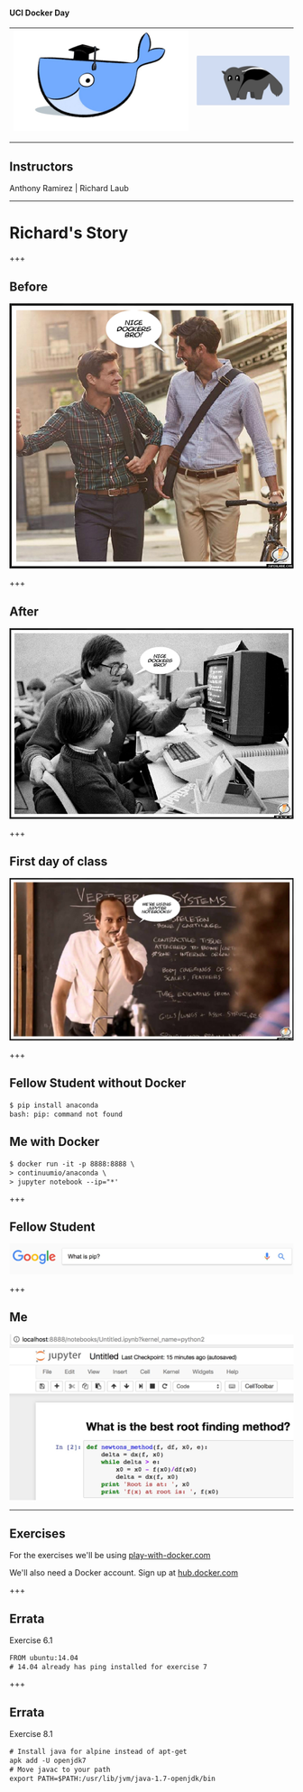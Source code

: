 #### UCI Docker Day

![docker](assets/whale.jpg) | ![anteater](assets/anteater.jpg)
----|---

---

## Instructors

Anthony Ramirez | Richard Laub

---

# Richard's Story

+++

## Before

![before](assets/dockers-before.jpg)

+++

## After

![after](assets/dockers-after.jpg)

+++

## First day of class

![teacher](assets/teacher.jpg)

+++

## Fellow Student without Docker
```
$ pip install anaconda
bash: pip: command not found
```

## Me with Docker

```
$ docker run -it -p 8888:8888 \
> continuumio/anaconda \
> jupyter notebook --ip="*'
```

+++

## Fellow Student
![pip](assets/pip.jpg)

+++

## Me
![jupyter](assets/jupyter.jpg)

---

## Exercises

For the exercises we'll be using [play-with-docker.com](play-with-docker.com)

We'll also need a Docker account. Sign up at [hub.docker.com](hub.docker.com)

+++

## Errata

Exercise 6.1

```
FROM ubuntu:14.04
# 14.04 already has ping installed for exercise 7
```

+++

## Errata

Exercise 8.1 

```
# Install java for alpine instead of apt-get
apk add -U openjdk7
# Move javac to your path
export PATH=$PATH:/usr/lib/jvm/java-1.7-openjdk/bin
```
